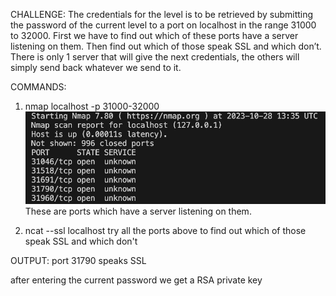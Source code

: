 CHALLENGE: The credentials for the level is to be retrieved by submitting the password of the current level to a port on localhost in the range 31000 to 32000. First we have to find out which of these ports have a server listening on them. Then find out which of those speak SSL and which don’t. There is only 1 server that will give the next credentials, the others will simply send back whatever we send to it.

COMMANDS: 
1. nmap localhost -p 31000-32000
![Alt text](<Screenshot 2023-10-28 at 7.11.04 PM.png>)
These are ports which have a server listening on them.

2. ncat --ssl localhost <portnumber>
try all the ports above to find out which of those speak SSL and which don't

OUTPUT: port 31790 speaks SSL

after entering the current password we get a RSA private key


